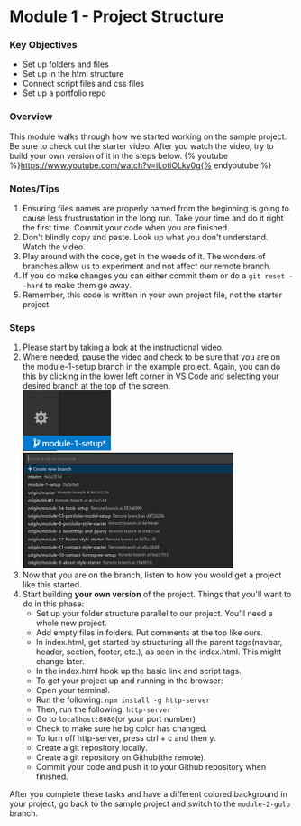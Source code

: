 # Module 1 - Project Structure

### Key Objectives
* Set up folders and files
* Set up in the html structure
* Connect script files and css files
* Set up a portfolio repo

### Overview 
This module walks through how we started working on the sample project. Be sure
to check out the starter video. After you watch the video, try to build 
your own version of it in the steps below. {% youtube %}https://www.youtube.com/watch?v=iLotiOLky0g{% endyoutube %}

### Notes/Tips
1. Ensuring files names are properly named from the beginning is going to cause 
   less frustrustation in the long run. Take your time and do it right the first
   time. Commit your code when you are finished.
2. Don't blindly copy and paste. Look up what you don't understand. Watch the video.
3. Play around with the code, get in the weeds of it. The wonders of branches allow
   us to experiment and not affect our remote branch.
4. If you do make changes you can either commit them or do a `git reset --hard` to 
   make them go away.
5. Remember, this code is written in your own project file, not the starter project.

### Steps
1. Please start by taking a look at the instructional video.
2. Where needed, pause the video and check to be sure that you are on the module-1-setup
   branch in the example project. Again, you can do this by clicking in the lower left
   corner in VS Code and selecting your desired branch at the top of the screen.
   <br>
   ![Lower Left Corner](Branch.png) ![Top Center](bselect.png)
3. Now that you are on the branch, listen to how you would get a project like this started.
4. Start building **your own version** of the project. Things that you'll want to do in this
   phase:
   * Set up your folder structure parallel to our project. You'll need a whole new project.
   * Add empty files in folders. Put comments at the top like ours.
   * In index.html, get started by structuring all the parent tags(navbar, header, section,
     footer, etc.), as seen in the index.html. This might change later.
   * In the index.html hook up the basic link and script tags.
   * To get your project up and running in the browser:
    * Open your terminal.
    * Run the following: `npm install -g http-server`
    * Then, run the following: `http-server`
    * Go to `localhost:8080`(or your port number)
    * Check to make sure he bg color has changed.
    * To turn off http-server, press ctrl + c and then y.
    * Create a git repository locally.
    * Create a git repository on Github(the remote).
    * Commit your code and push it to your Github repository when finished.

After you complete these tasks and have a different colored background in your project, go
back to the sample project and switch to the `module-2-gulp` branch. 
